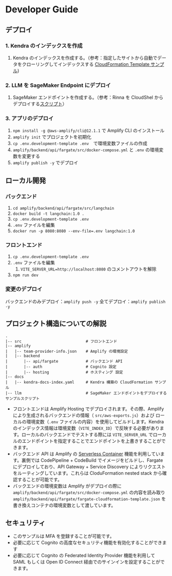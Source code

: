 # Developer Guide

## デプロイ

### 1. Kendra のインデックスを作成

1. Kendra のインデックスを作成する。（参考：指定したサイトから自動でデータをクローリングしてインデックスする [CloudFormation Template サンプル](docs/kendra-docs-index.yaml))

### 2. LLM を SageMaker Endpoint にデプロイ

1. SageMaker エンドポイントを作成する。（参考：Rinna を CloudShel からデプロイする[スクリプト](../llm/README.md)）

### 3. アプリのデプロイ

1. `npm install -g @aws-amplify/cli@12.1.1` で Amplify CLI のインストール
2. `amplify init` でプロジェクトを初期化
3. `cp .env.development-template .env`　で環境変数ファイルの作成
4. `amplify/backend/api/fargate/src/docker-compose.yml` と `.env` の環境変数を変更する
5. `amplify publish -y` でデプロイ

## ローカル開発

### バックエンド

1. `cd amplify/backend/api/fargate/src/langchain`
2. `docker build -t langchain:1.0 .`
3. `cp .env.development-template .env`
4. `.env` ファイルを編集
5. `docker run -p 8080:8080 --env-file=.env langchain:1.0`

### フロントエンド

1. `cp .env.development-template .env`
2. `.env` ファイルを編集
   1. `VITE_SERVER_URL=http://localhost:8080` のコメントアウトを解除
3. `npm run dev`

### 変更のデプロイ

バックエンドのみデプロイ：`amplify push -y`
全てデプロイ：`amplify publish -y`

## プロジェクト構造についての解説

```
.
|-- src                            # フロントエンド
|-- amplify
|   |-- team-provider-info.json    # Amplify の環境設定
|   |-- backend
|       |-- api/fargate            # バックエンド API
|       |-- auth                   # Cognito 設定
|       |-- hosting                # ホスティング 設定
|-- docs
|   |-- kendra-docs-index.yaml     # Kendra 構築の CloudFormation サンプル
|-- llm                            # SageMaker エンドポイントをデプロイするサンプルスクリプト
```

- フロントエンドは Amplify Hosting でデプロイされます。その際、Amplify により生成されるバックエンドの情報（ `src/aws-exports.js`）および ローカルの環境変数（`.env` ファイルの内容）を使用してビルドします。Kendra のインデックス情報は環境変数（`VITE_INDEX_ID`）で反映する必要があります。ローカルのバックエンドでテストする際には `VITE_SERVER_URL` でローカルのエンドポイントを指定することでエンドポイントを上書きすることができます。
- バックエンド API は Amplify の [Serverless Container](https://docs.amplify.aws/cli/usage/containers/) 機能を利用しています。裏側では CodePipeline + CodeBuild でイメージをビルドし、Fargate にデプロイしており、API Gateway + Service Discovery によりリクエストをルーティングしています。これらは CloduFormation nested stack から確認することが可能です。
- バックエンドの環境変数は Amplify がデプロイの際に `amplify/backend/api/fargate/src/docker-compose.yml` の内容を読み取り`amplify/backend/api/fargate/fargate-cloudformation-template.json` を書き換えコンテナの環境変数として渡しています。 

## セキュリティ

- このサンプルは MFA を登録することが可能です。
- 必要に応じて Cognito の高度なセキュリティ機能を有効化することができます
- 必要に応じて Cognito の Federated Identity Provider 機能を利用して SAML もしくは Open ID Connect 経由でのサインインを設定することができます。

